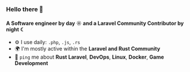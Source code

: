 ### Hello there 👋

#### A Software engineer by day ☼ and a Laravel Community Contributor by night ☾

- ⚙️ I use daily: `.php`, `.js`, `.rs`
- 🌍 I'm mostly active within the **Laravel and Rust Community**
- 💬 `ping` me about **Rust** **Laravel**, **DevOps**, **Linux**, **Docker**, **Game Development**
